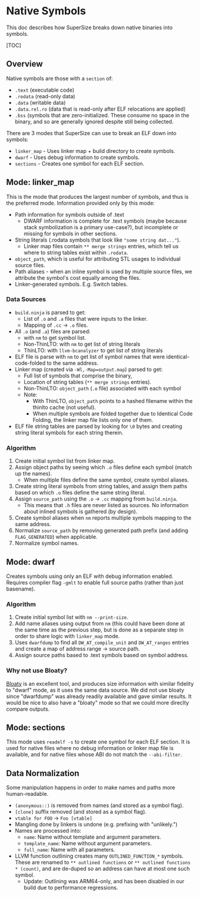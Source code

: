 # Native Symbols

This doc describes how SuperSize breaks down native binaries into symbols.

[TOC]

## Overview

Native symbols are those with a `section` of:

 * `.text` (executable code)
 * `.rodata` (read-only data)
 * `.data` (writable data)
 * `.data.rel.ro` (data that is read-only after ELF relocations are applied)
 * `.bss` (symbols that are zero-initialized. These consume no space in the
    binary, and so are generally ignored despite still being collected.

There are 3 modes that SuperSize can use to break an ELF down into symbols:

 * `linker_map` - Uses linker map + build directory to create symbols.
 * `dwarf` - Uses debug information to create symbols.
 * `sections` - Creates one symbol for each ELF section.

## Mode: linker_map

This is the mode that produces the largest number of symbols, and thus is the
preferred mode. Information provided only by this mode:

 * Path information for symbols outside of .text
   * DWARF information is complete for .text symbols (maybe because stack
   symbolization is a primary use-case?), but incomplete or missing for symbols
   in other sections.
 * String literals (.rodata symbols that look like `"some string dat..."`).
   * Linker map files contain `** merge strings` entries, which tell us where
     to string tables exist within `.rodata`.
 * `object_path`, which is useful for attributing STL usages to individual
   source files.
 * Path aliases - when an inline symbol is used by multiple source files, we
   attribute the symbol's cost equally among the files.
 * Linker-generated symbols. E.g. Switch tables.

### Data Sources

 * `build.ninja` is parsed to get:
   * List of `.o` and `.a` files that were inputs to the linker.
   * Mapping of `.cc` -> `.o` files.
 * All `.o` (and `.a`) files are parsed:
   * with `nm` to get symbol list.
   * Non-ThinLTO: with `nm` to get list of string literals
   * ThinLTO: with `llvm-bcanalyzer` to get list of string literals
 * ELF file is parse with `nm` to get list of symbol names that were
   identical-code-folded to the same address.
 * Linker map (created via `-Wl,-Map=output.map`) parsed to get:
   * Full list of symbols that comprise the binary,
   * Location of string tables (`** merge strings` entries).
   * Non-ThinLTO: `object_path` (`.o` file) associated with each symbol
   * Note:
     * With ThinLTO, `object_path` points to a hashed filename within the thinlto
       cache (not useful).
     * When multiple symbols are folded together due to Identical Code Folding,
       the linker map file lists only one of them.
 * ELF file string tables are parsed by looking for `\0` bytes and creating
   string literal symbols for each string therein.

### Algorithm

1. Create initial symbol list from linker map.
2. Assign object paths by seeing which `.o` files define each symbol (match up
   the names).
   * When multiple files define the same symbol, create symbol aliases.
3. Create string literal symbols from string tables, and assign them paths based
   on which `.o` files define the same string literal.
4. Assign `source_path` using the `.o` -> `.cc` mapping from `build.ninja`.
   * This means that `.h` files are never listed as sources. No information
     about inlined symbols is gathered (by design).
5. Create symbol aliases when `nm` reports multiple symbols mapping to the same
   address.
6. Normalize `source_path` by removing generated path prefix (and adding
   `FLAG_GENERATED`) when applicable.
7. Normalize symbol names.

## Mode: dwarf

Creates symbols using only an ELF with debug information enabled. Requires
compiler flag `-gmlt` to enable full source paths (rather than just basename).

### Algorithm

1. Create initial symbol list with `nm --print-size`.
2. Add name aliases using output from `nm` (this could have been done at the
   same time as the previous step, but is done as a separate step in order to
   share logic with `linker_map` mode.
3. Uses `dwarfdump` to find all `DW_AT_compile_unit` and `DW_AT_ranges` entries
   and create a map of address range -> source path.
4. Assign source paths based to .text symbols based on symbol address.

### Why not use Bloaty?

[Bloaty](https://github.com/google/bloaty) is an excellent tool, and produces
size information with similar fidelity to "dwarf" mode, as it uses the same
data source. We did not use bloaty since "dwarfdump" was already readily
available and gave similar results. It would be nice to also have a "bloaty"
mode so that we could more direclty compare outputs.

## Mode: sections

This mode uses `readelf -s` to create one symbol for each ELF section. It is
used for native files where no debug information or linker map file is
available, and for native files whose ABI do not match the `--abi-filter`.

## Data Normalization

Some manipulation happens in order to make names and paths more human-readable.

 * `(anonymous::)` is removed from names (and stored as a symbol flag).
 * `[clone]` suffix removed (and stored as a symbol flag).
 * `vtable for FOO` -> `Foo [vtable]`
 * Mangling done by linkers is undone (e.g. prefixing with "unlikely.")
 * Names are processed into:
   * `name`: Name without template and argument parameters.
   * `template_name`: Name without argument parameters.
   * `full_name`: Name with all parameters.
 * LLVM function outlining creates many `OUTLINED_FUNCTION_*` symbols. These are
   renamed to `** outlined functions` or `** outlined functions * (count)`,
   and are de-duped so an address can have at most one such symbol.
   * Update: Outlining was ARM64-only, and has been disabled in our build due
     to performance regressions.
